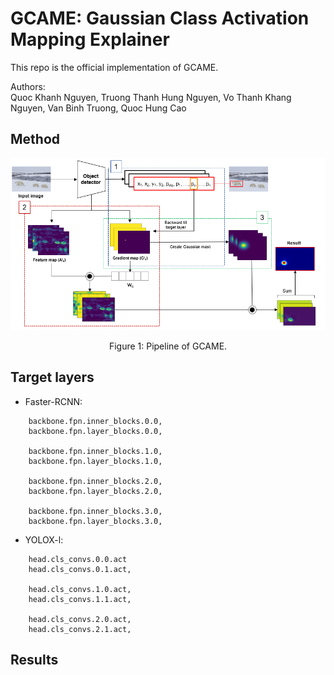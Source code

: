 # GCAME: Gaussian Class Activation Mapping Explainer
This repo is the official implementation of GCAME.

Authors:
<br>
Quoc Khanh Nguyen, Truong Thanh Hung Nguyen, Vo Thanh Khang Nguyen, Van Binh Truong, Quoc Hung Cao

## Method
<div align="center">
  <img src="https://raw.githubusercontent.com/khanhnguyenuet/GCAME/main/figures/method.png">
</div>
<p align="center">
  Figure 1: Pipeline of GCAME.
</p>

## Target layers
- Faster-RCNN:
```
    backbone.fpn.inner_blocks.0.0,
    backbone.fpn.layer_blocks.0.0,

    backbone.fpn.inner_blocks.1.0,
    backbone.fpn.layer_blocks.1.0,

    backbone.fpn.inner_blocks.2.0,
    backbone.fpn.layer_blocks.2.0,

    backbone.fpn.inner_blocks.3.0,
    backbone.fpn.layer_blocks.3.0,
```

- YOLOX-l:
```
    head.cls_convs.0.0.act
    head.cls_convs.0.1.act,

    head.cls_convs.1.0.act,
    head.cls_convs.1.1.act,

    head.cls_convs.2.0.act,
    head.cls_convs.2.1.act,
```

## Results
